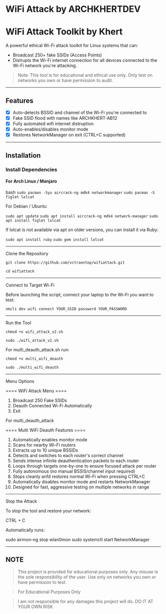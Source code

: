 # WiFi Attack by ARCHKHERTDEV

# WiFi Attack Toolkit by Khert

A powerful ethical Wi-Fi attack toolkit for Linux systems that can:
- Broadcast 250+ fake SSIDs (Access Points)
- Distrupts the Wi-Fi internet connection for all devices connected to the Wi-Fi network you're attacking.

> Note: This tool is for educational and ethical use only. Only test on networks you own or have permission to audit.

---

## Features

- [x] Auto-detects BSSID and channel of the Wi-Fi you're connected to  
- [x] Fake SSID flood with names like ARCHKHERT-AB12  
- [x] Fully automated wifi internet distruption  
- [x] Auto-enables/disables monitor mode  
- [x] Restores NetworkManager on exit (CTRL+C supported)  

---

## Installation

### Install Dependencies

#### For Arch Linux / Manjaro
bash
```sudo pacman -Syu aircrack-ng mdk4 networkmanager```
```sudo pacman -S figlet lolcat```

For Debian / Ubuntu

```sudo apt update```
```sudo apt install aircrack-ng mdk4 network-manager```
```sudo apt install figlet lolcat```

If lolcat is not available via apt on older versions, you can install it via Ruby:

```sudo apt install ruby```
```sudo gem install lolcat```


---

Clone the Repository

```git clone https://github.com/vctraontop/wifiattack.git```

```cd wifiattack```




---

Connect to Target Wi-Fi

Before launching the script, connect your laptop to the Wi-Fi you want to test:

```nmcli dev wifi connect YOUR_SSID password YOUR_PASSWORD```


---

Run the Tool

```chmod +x wifi_attack_v2.sh```

```sudo ./wifi_attack_v2.sh```

For multi_deauth_attack.sh run:

```chmod +x multi_wifi_deauth```

```sudo ./multi_wifi_deauth```


---

Menu Options

==== WiFi Attack Menu ====
1. Broadcast 250 Fake SSIDs
2. Deauth Connected Wi-Fi Automatically
3. Exit

For multi_deauth_attack

==== Multi WiFi Deauth Features ====
1. Automatically enables monitor mode
2. Scans for nearby Wi-Fi routers
3. Extracts up to 10 unique BSSIDs
4. Detects and switches to each router's correct channel
5. Sends intense infinite deauthentication packets to each router
6. Loops through targets one-by-one to ensure focused attack per router
7. Fully autonomous (no manual BSSIS/channel input required)
8. Stops cleanly anfd restores normal Wi-Fi when pressing CTRL+C
9. Automatically disables monitor mode and restarts NetworkManager
10. Designed for fast, aggressive testing on multiple networks in range


---

Stop the Attack

To stop the tool and restore your network:

CTRL + C

Automatically runs:

sudo airmon-ng stop wlan0mon
sudo systemctl start NetworkManager



---

## NOTE

> This project is provided for educational purposes only. Any misuse is the sole responsibility of the user. Use only on networks you own or have permission to test.

> For Educational Purposes Only

> I am not responsible for any damages this project will do. DO IT AT YOUR OWN RISK
